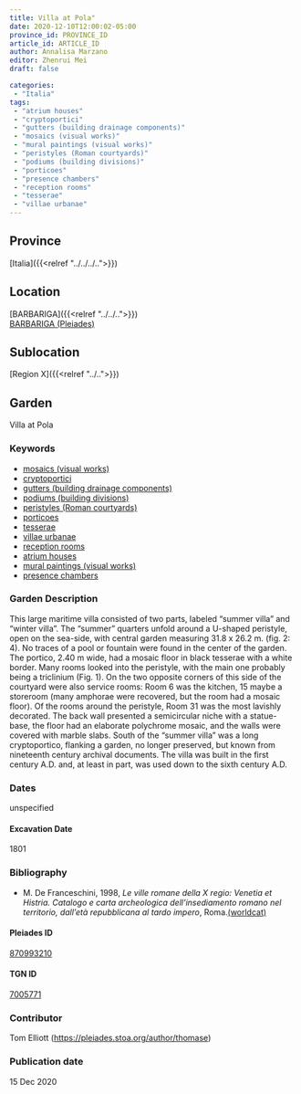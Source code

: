 ```yaml
---
title: Villa at Pola"
date: 2020-12-10T12:00:02-05:00
province_id: PROVINCE_ID
article_id: ARTICLE_ID
author: Annalisa Marzano
editor: Zhenrui Mei
draft: false

categories:
 - "Italia"
tags:
 - "atrium houses"
 - "cryptoportici"
 - "gutters (building drainage components)"
 - "mosaics (visual works)"
 - "mural paintings (visual works)"
 - "peristyles (Roman courtyards)"
 - "podiums (building divisions)"
 - "porticoes"
 - "presence chambers"
 - "reception rooms"
 - "tesserae"
 - "villae urbanae"
---
```


## Province

[Italia]({{<relref "../../../..">}})

<!--### Province Description-->

<!-- DESCRIPTION -->


## Location

[BARBARIGA]({{<relref "../../..">}}) \
[BARBARIGA (Pleiades)](https://pleiades.stoa.org/places/383781)

<!--### Location Description-->

<!-- LEAVE THIS BLANK FOR NOW -->

## Sublocation

[Region X]({{<relref "../..">}})

<!--### Sublocation Description-->

<!-- DESCRIPTION -->


## Garden

Villa at Pola

### Keywords

- [mosaics (visual works)](http://vocab.getty.edu/page/aat/300015342)
- [cryptoportici](http://vocab.getty.edu/page/aat/300004295)
- [gutters (building drainage components)](http://vocab.getty.edu/page/aat/300052565)
- [podiums (building divisions)](http://vocab.getty.edu/page/aat/300000976)
- [peristyles (Roman courtyards)](http://vocab.getty.edu/page/aat/300004029)
- [porticoes](http://vocab.getty.edu/page/aat/300004145)
- [tesserae](http://vocab.getty.edu/page/aat/300010730)
- [villae urbanae](http://vocab.getty.edu/page/aat/300005520)
- [reception rooms](http://vocab.getty.edu/page/aat/300077176)
- [atrium houses](http://vocab.getty.edu/page/aat/300005451)
- [mural paintings (visual works)](http://vocab.getty.edu/page/aat/300033644)
- [presence chambers](http://vocab.getty.edu/page/aat/300004445)

### Garden Description

This large maritime villa consisted of two parts, labeled “summer villa” and “winter villa”.  The “summer” quarters unfold around a U-shaped peristyle, open on the sea-side, with central garden measuring 31.8 x 26.2 m. (fig. 2: 4). No traces of a pool or fountain were found in the center of the garden. The portico, 2.40 m wide, had a mosaic floor in black tesserae with a white border. Many rooms looked into the peristyle, with the main one probably being a triclinium (Fig. 1). On the two opposite corners of this side of the courtyard were also service rooms: Room 6 was the kitchen, 15 maybe a storeroom (many amphorae were recovered, but the room had a mosaic floor). Of the rooms around the peristyle, Room 31 was the most lavishly decorated. The back wall presented a semicircular niche with a statue-base, the floor had an elaborate polychrome mosaic, and the walls were covered with marble slabs.  South of the “summer villa” was a long cryptoportico, flanking a garden, no longer preserved, but known from nineteenth century archival documents. The villa was built in the first century A.D. and, at least in part, was used down to the sixth century A.D.

<!--### Maps-->

<!--
OLD WAY (DO NOT USE)
![alt_text](../../images/image_name.ext)
*CAPTION*

NEW WAY ↓↓↓↓
{{< figure src="../../images/image_name.ext" alt="ALT_TEXT" title="CAPTION" >}}
-->

<!--### Images-->


### Dates

unspecified

#### Excavation Date

1801

### Bibliography

* M. De Franceschini, 1998, *Le ville romane della X regio: Venetia et Histria. Catalogo e carta archeologica dell’insediamento romano nel territorio, dall’età repubblicana al tardo impero*, Roma.[(worldcat)](http://www.worldcat.org/oclc/1071842281)

<!--#### Periodo ID-->

<!-- [PERIODO_ID](https://pleiades.stoa.org/places/PLEIADES_ID) -->

#### Pleiades ID

[870993210](https://pleiades.stoa.org/places/870993210)

#### TGN ID

[7005771](http://vocab.getty.edu/page/tgn/7005771)

### Contributor

Tom Elliott (https://pleiades.stoa.org/author/thomase)

### Publication date

15 Dec 2020

<!--### Related articles-->

<!-- Links to other related articles. Leave blank for now -->